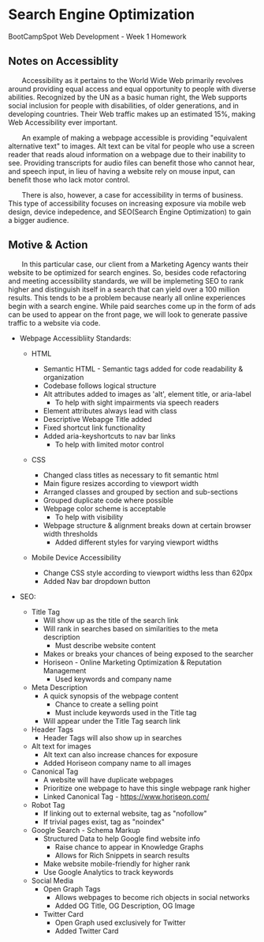 # Search Engine Optimization
BootCampSpot Web Development - Week 1 Homework

## Notes on Accessiblity
&nbsp;&nbsp;&nbsp;&nbsp;&nbsp;&nbsp; Accessibility as it pertains to the World Wide Web
primarily revolves around providing equal access and equal opportunity to people with
diverse abilities. Recognized by the UN as a basic human right, the Web supports social
inclusion for people with disabilities, of older generations, and in developing countries.
Their Web traffic makes up an estimated 15%, making Web Accessibility ever important.

&nbsp;&nbsp;&nbsp;&nbsp;&nbsp;&nbsp; An example of making a webpage accessible is providing
"equivalent alternative text" to images. Alt text can be vital for people who use a screen
reader that reads aloud information on a webpage due to their inability to see. Providing
transcripts for audio files can benefit those who cannot hear, and speech input, in lieu
of having a website rely on mouse input, can benefit those who lack motor control.

&nbsp;&nbsp;&nbsp;&nbsp;&nbsp;&nbsp; There is also, however, a case for accessibility in terms
of business. This type of accessibility focuses on increasing exposure via mobile web
design, device indepedence, and SEO(Search Engine Optimization) to gain a bigger audience. 

## Motive & Action
&nbsp;&nbsp;&nbsp;&nbsp;&nbsp;&nbsp; In this particular case, our client from a Marketing
Agency wants their website to be optimized for search engines. So, besides code refactoring and
meeting accessibility standards, we will be implemeting SEO to rank higher and distinguish
itself in a search that can yield over a 100 million results. This tends to be a problem
because nearly all online experiences begin with a search engine. While paid searches
come up in the form of ads can be used to appear on the front page, we will look to generate
passive traffic to a website via code.

* Webpage Accessibliity Standards:
    - HTML
        - Semantic HTML - Semantic tags added for code readability & organization
        - Codebase follows logical structure
        - Alt attributes added to images as 'alt', element title, or aria-label
            - To help with sight impairments via speech readers
        - Element attributes always lead with class
        - Descriptive Webapge Title added
        - Fixed shortcut link functionality
        - Added aria-keyshortcuts to nav bar links
            - To help with limited motor control

    - CSS
        - Changed class titles as necessary to fit semantic html
        - Main figure resizes according to viewport width
        - Arranged classes and grouped by section and sub-sections
        - Grouped duplicate code where possible
        - Webpage color scheme is acceptable
            - To help with visibility
        - Webpage structure & alignment breaks down at certain browser width thresholds
            - Added different styles for varying viewport widths

    - Mobile Device Accessibility
        - Change CSS style according to viewport widths less than 620px
        - Added Nav bar dropdown button
    
* SEO:
    - Title Tag
        - Will show up as the title of the search link
        - Will rank in searches based on similarities to the meta description
            - Must describe website content
        - Makes or breaks your chances of being exposed to the searcher
        - Horiseon - Online Marketing Optimization & Reputation Management 
            - Used keywords and company name
    - Meta Description
        - A quick synopsis of the webpage content
            - Chance to create a selling point
            - Must include keywords used in the Title tag
        - Will appear under the Title Tag search link
    - Header Tags
        - Header Tags will also show up in searches
    - Alt text for images
        - Alt text can also increase chances for exposure
        - Added Horiseon company name to all images
    - Canonical Tag
        - A website will have duplicate webpages
        - Prioritize one webpage to have this single webpage rank higher
        - Linked Canonical Tag - https://www.horiseon.com/
    - Robot Tag
        - If linking out to external website, tag as "nofollow"
        - If trivial pages exist, tag as "noindex"
    - Google Search - Schema Markup
        - Structured Data to help Google find website info
            - Raise chance to appear in Knowledge Graphs
            - Allows for Rich Snippets in search results
        - Make website mobile-friendly for higher rank
        - Use Google Analytics to track keywords
    - Social Media
        - Open Graph Tags
            - Allows webpages to become rich objects in social networks
            - Added OG Title, OG Description, OG Image
        - Twitter Card
            - Open Graph used exclusively for Twitter
            - Added Twitter Card
